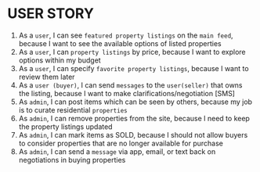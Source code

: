 # USER STORY

1. As a `user`, I can see `featured property listings` on the `main feed`, because I want to see the available options of listed properties
2. As a `user`, I can `property listings` by price, because I want to explore options within my budget
3. As a `user`, I can specify `favorite property listings`, because I want to review them later
4. As a `user (buyer)`, I can send `messages` to the `user(seller)` that owns the listing, because I want to make clarifications/negotiation [SMS]
5. As `admin`, I can post items which can be seen by others, because my job is to curate residential `properties` 
6. As `admin`, I can remove properties from the site, because I need to keep the property listings updated
7. As `admin`, I can mark items as SOLD, because I should not allow buyers to consider properties that are no longer available for purchase
8. As `admin`, I can send a `message` via app, email, or text back on negotiations in buying properties
